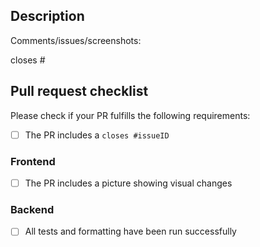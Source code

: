 ## Description

Comments/issues/screenshots:

closes #

## Pull request checklist

Please check if your PR fulfills the following requirements:

- [ ] The PR includes a `closes #issueID`

### Frontend

- [ ] The PR includes a picture showing visual changes

### Backend

- [ ] All tests and formatting have been run successfully
